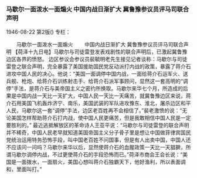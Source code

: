 ### 马歇尔一面泼水一面煽火  中国内战日渐扩大  冀鲁豫参议员评马司联合声明

1946-08-22
第2版()
专栏：

　　马歇尔一面泼水一面煽火
　　中国内战日渐扩大
    冀鲁豫参议员评马司联合声明
    【荷泽十九日电】马歇尔与司徒雷登发表戏剧性的联合声明后，已激起冀鲁豫边区各界的愤怒。
    边区参议会参议员裴毓明老先生接见记者谈称：马歇尔与司徒雷登之联合声明，完全暴露了美国援助国民党反动派打内战的政策，暴露了蒋介石进攻中国人民的决心。他说：“美国一面调停中国内战，一面给蒋介石运军火、送兵舰、枪炮、给蒋介石训练射击手、给蒋介石派军事顾问，显然这一套高明的“调停”手法，是蒋介石与美帝国主义之密约所换取。马歇尔来华七个月，所造成的后果是中国内战一天比一天扩大，中国人民一天比一天痛苦，就冀鲁豫边区来说，蒋介石用美国飞机轰炸济宁、南乐，美国武装的军队进攻豫东、淮北，屠杀边区和平人民，马歇尔这一套“调停”手法，边区老百姓再不会相信了。”裴老激愤的说：“无论美国怎样帮助蒋介石打内战，使中国人民更痛苦，但是我敢相信中国人民是一定要胜利的。”
    最近逃抵解放区的革命诗人王亚平说：“马歇尔与司徒雷登的联合声明并不稀奇，中国人民老早就知道美国帝国主义分子骨子里是想让中国做菲律宾国民党统治运用特务恐怖手段，叫中国老百姓不问国事，但是有人出卖中国，中国人还不应该问一问吗？马歇尔来华以后，显然使蒋介石的血腥政策一天比一天猖獗，所谓马歇尔调停内战，不过更使蒋介石的手段恐怖而已。”荷泽市商会王会长说：“美国是一面拨水，一面扇火，美国心想叫蒋介石独霸天下，他好渔利，所以表面调和，里面叫打。”
